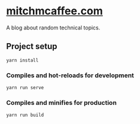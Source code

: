 # [mitchmcaffee.com](https://mitchmcaffee.com)

A blog about random technical topics.



## Project setup
```
yarn install
```

### Compiles and hot-reloads for development
```
yarn run serve
```

### Compiles and minifies for production
```
yarn run build
```


